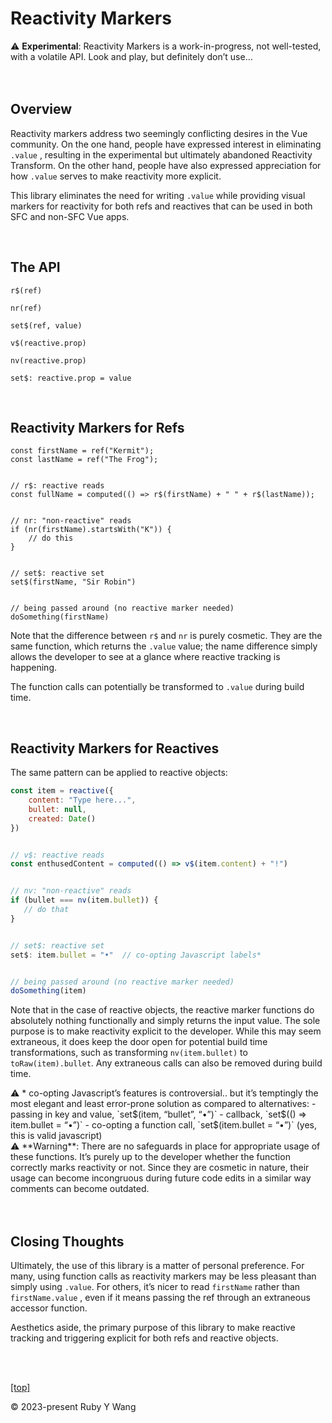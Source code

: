 # Reactivity Markers

<aside>
⚠️ <b>Experimental</b>: Reactivity Markers is a work-in-progress, not well-tested, with a volatile API. Look and play, but definitely don’t use…
</aside>
<br/>
<br/>

## Overview

Reactivity markers address two seemingly conflicting desires in the Vue community. On the one hand, people have expressed interest in eliminating `.value` , resulting in the experimental but ultimately abandoned Reactivity Transform. On the other hand, people have also expressed appreciation for how `.value` serves to make reactivity more explicit.

This library eliminates the need for writing `.value` while providing visual markers for reactivity for both refs and reactives that can be used in both SFC and non-SFC Vue apps.

<br/>

## The API

`r$(ref)`

`nr(ref)`

`set$(ref, value)`

`v$(reactive.prop)`

`nv(reactive.prop)`

`set$: reactive.prop = value`

<br/>

## Reactivity Markers for Refs

```tsx
const firstName = ref("Kermit");
const lastName = ref("The Frog");


// r$: reactive reads
const fullName = computed(() => r$(firstName) + " " + r$(lastName));


// nr: "non-reactive" reads
if (nr(firstName).startsWith("K")) {
    // do this
}


// set$: reactive set
set$(firstName, "Sir Robin")


// being passed around (no reactive marker needed)
doSomething(firstName)
```

Note that the difference between `r$` and `nr` is purely cosmetic. They are the same function, which returns the `.value` value; the name difference simply allows the developer to see at a glance where reactive tracking is happening.

The function calls can potentially be transformed to `.value` during build time.

<br/>

## Reactivity Markers for Reactives

The same pattern can be applied to reactive objects:

```jsx
const item = reactive({
    content: "Type here...",
    bullet: null,
    created: Date()
})


// v$: reactive reads
const enthusedContent = computed(() => v$(item.content) + "!")


// nv: "non-reactive" reads
if (bullet === nv(item.bullet)) {
   // do that
}


// set$: reactive set
set$: item.bullet = "•"  // co-opting Javascript labels*


// being passed around (no reactive marker needed)
doSomething(item)
```

Note that in the case of reactive objects, the reactive marker functions do absolutely nothing functionally and simply returns the input value. The sole purpose is to make reactivity explicit to the developer. While this may seem extraneous, it does keep the door open for potential build time transformations, such as transforming `nv(item.bullet)` to `toRaw(item).bullet`. Any extraneous calls can also be removed during build time.

<aside>
⚠️ * co-opting Javascript’s features is controversial.. but it’s temptingly the most elegant and least error-prone solution as compared to alternatives:
       - passing in key and value, `set$(item, “bullet”, “•”)`
       - callback, `set$(() ⇒ item.bullet = “•”)` 
       - co-opting a function call, `set$(item.bullet = “•”)` (yes, this is valid javascript)

</aside>

<aside>
⚠️ **Warning**: There are no safeguards in place for appropriate usage of these functions. It’s purely up to the developer whether the function correctly marks reactivity or not. Since they are cosmetic in nature, their usage can become incongruous during future code edits in a similar way comments can become outdated.

</aside>
<br/>
<br/> 

## Closing Thoughts

Ultimately, the use of this library is a matter of personal preference. For many, using function calls as reactivity markers may be less pleasant than simply using `.value`. For others, it’s nicer to read `firstName` rather than `firstName.value` , even if it means passing the ref through an extraneous accessor function. 

Aesthetics aside, the primary purpose of this library to make reactive tracking and triggering explicit for both refs and reactive objects.

<br/>
<br/>

[[top]](https://github.com/ruby-cube/rue/tree/main/packages/planify#planify-)

© 2023-present Ruby Y Wang